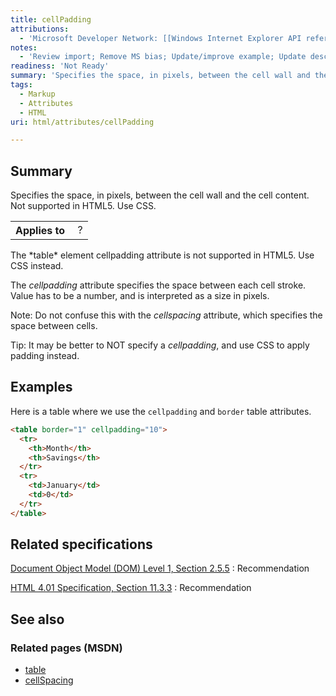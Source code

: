 ```yaml
---
title: cellPadding
attributions:
  - 'Microsoft Developer Network: [[Windows Internet Explorer API reference](http://msdn.microsoft.com/en-us/library/ie/hh828809%28v=vs.85%29.aspx) Article]'
notes:
  - 'Review import; Remove MS bias; Update/improve example; Update descriptions; Fix lists & compatibility info'
readiness: 'Not Ready'
summary: 'Specifies the space, in pixels, between the cell wall and the cell content. Not supported in HTML5. Use CSS.'
tags:
  - Markup
  - Attributes
  - HTML
uri: html/attributes/cellPadding

---
```

## <span>Summary</span>

Specifies the space, in pixels, between the cell wall and the cell content. Not supported in HTML5. Use CSS.

<table class="wikitable">
<tr>
<th>
Applies to

</th>
<td>
 ?

</td>
</tr>
</table>
The *table* element cellpadding attribute is not supported in HTML5. Use CSS instead.

The *cellpadding* attribute specifies the space between each cell stroke. Value has to be a number, and is interpreted as a size in pixels.

Note: Do not confuse this with the *cellspacing* attribute, which specifies the space between cells.

Tip: It may be better to NOT specify a *cellpadding*, and use CSS to apply padding instead.

## <span>Examples</span>

Here is a table where we use the `cellpadding` and `border` table attributes.

``` html
<table border="1" cellpadding="10">
  <tr>
    <th>Month</th>
    <th>Savings</th>
  </tr>
  <tr>
    <td>January</td>
    <td>0</td>
  </tr>
</table>
```

## <span>Related specifications</span>

[Document Object Model (DOM) Level 1, Section 2.5.5](http://www.w3.org/TR/REC-DOM-Level-1/)
:   Recommendation

[HTML 4.01 Specification, Section 11.3.3](http://www.w3.org/TR/html401/)
:   Recommendation

## <span>See also</span>

### <span>Related pages (MSDN)</span>

-   [table](/html/elements/table)
-   [cellSpacing](/html/attributes/cells)
